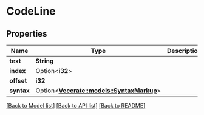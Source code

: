 # CodeLine

## Properties

Name | Type | Description | Notes
------------ | ------------- | ------------- | -------------
**text** | **String** |  | 
**index** | Option<**i32**> |  | [optional]
**offset** | **i32** |  | 
**syntax** | Option<[**Vec<crate::models::SyntaxMarkup>**](SyntaxMarkup.md)> |  | [optional]

[[Back to Model list]](../README.md#documentation-for-models) [[Back to API list]](../README.md#documentation-for-api-endpoints) [[Back to README]](../README.md)


